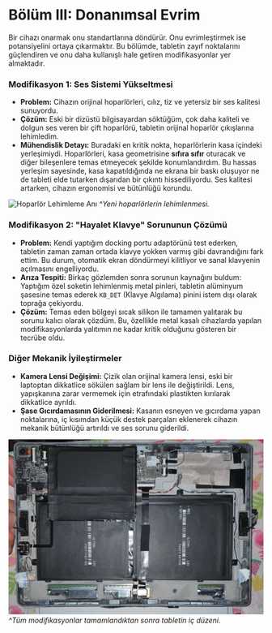 # Bölüm III: Donanımsal Evrim

Bir cihazı onarmak onu standartlarına döndürür. Onu evrimleştirmek ise potansiyelini ortaya çıkarmaktır. Bu bölümde, tabletin zayıf noktalarını güçlendiren ve onu daha kullanışlı hale getiren modifikasyonlar yer almaktadır.

### Modifikasyon 1: Ses Sistemi Yükseltmesi

*   **Problem:** Cihazın orijinal hoparlörleri, cılız, tiz ve yetersiz bir ses kalitesi sunuyordu.
*   **Çözüm:** Eski bir dizüstü bilgisayardan söktüğüm, çok daha kaliteli ve dolgun ses veren bir çift hoparlörü, tabletin orijinal hoparlör çıkışlarına lehimledim.
*   **Mühendislik Detayı:** Buradaki en kritik nokta, hoparlörlerin kasa içindeki yerleşimiydi. Hoparlörleri, kasa geometrisine **sıfıra sıfır** oturacak ve diğer bileşenlere temas etmeyecek şekilde konumlandırdım. Bu hassas yerleşim sayesinde, kasa kapatıldığında ne ekrana bir baskı oluşuyor ne de tableti elde tutarken dışarıdan bir çıkıntı hissediliyordu. Ses kalitesi artarken, cihazın ergonomisi ve bütünlüğü korundu.

![Hoparlör Lehimleme Anı](../assets/images/hoparlör%20lehimlerken.jpg)
*^Yeni hoparlörlerin lehimlenmesi.*

### Modifikasyon 2: "Hayalet Klavye" Sorununun Çözümü

*   **Problem:** Kendi yaptığım docking portu adaptörünü test ederken, tabletin zaman zaman ortada klavye yokken varmış gibi davrandığını fark ettim. Bu durum, otomatik ekran döndürmeyi kilitliyor ve sanal klavyenin açılmasını engelliyordu.
*   **Arıza Tespiti:** Birkaç gözlemden sonra sorunun kaynağını buldum: Yaptığım özel soketin lehimlenmiş metal pinleri, tabletin alüminyum şasesine temas ederek `KB_DET` (Klavye Algılama) pinini istem dışı olarak toprağa çekiyordu.
*   **Çözüm:** Temas eden bölgeyi sıcak silikon ile tamamen yalıtarak bu sorunu kalıcı olarak çözdüm. Bu, özellikle metal kasalı cihazlarda yapılan modifikasyonlarda yalıtımın ne kadar kritik olduğunu gösteren bir tecrübe oldu.

### Diğer Mekanik İyileştirmeler

*   **Kamera Lensi Değişimi:** Çizik olan orijinal kamera lensi, eski bir laptoptan dikkatlice sökülen sağlam bir lens ile değiştirildi. Lens, yapışkanına zarar vermemek için etrafındaki plastikten kırılarak dikkatlice ayrıldı.
*   **Şase Gıcırdamasının Giderilmesi:** Kasanın esneyen ve gıcırdama yapan noktalarına, iç kısımdan küçük destek parçaları eklenerek cihazın mekanik bütünlüğü artırıldı ve ses sorunu giderildi.

![Tablet İçi Son Hali](../assets/images/tablet%20modifiye%20edilmiş%20hal%20içi.png)
*^Tüm modifikasyonlar tamamlandıktan sonra tabletin iç düzeni.*
